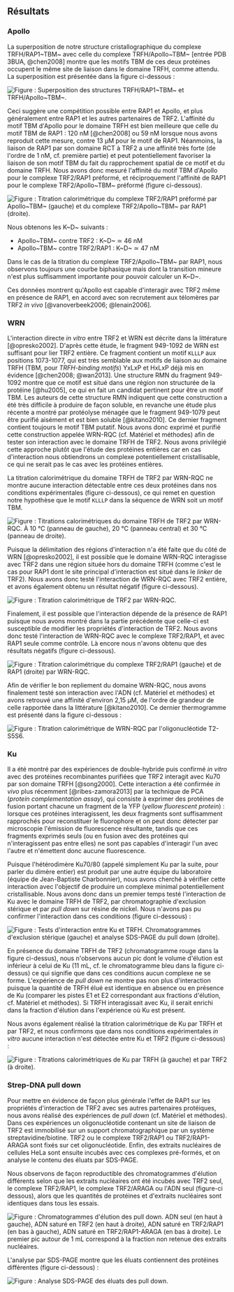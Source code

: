 ## Résultats

### Apollo

La superposition de notre structure cristallographique du complexe
TRFH/RAP1~TBM~ avec celle du complexe TRFH/Apollo~TBM~
[entrée PDB 3BUA, @chen2008] montre que les motifs TBM de ces deux protéines
occupent le même site de liaison dans le domaine TRFH, comme attendu.
La superposition est présentée dans la figure ci-dessous :

![Figure : Superposition des structures TRFH/RAP1~TBM~ et TRFH/Apollo~TBM~.](partie-2/figures/tbm-apollo-rap1.png)

Ceci suggère une compétition possible entre RAP1 et Apollo, et plus généralement
entre RAP1 et les autres partenaires de TRF2. L'affinité du motif TBM d'Apollo
pour le domaine TRFH est bien meilleure que celle du motif TBM de RAP1 : 120 nM
[@chen2008] ou 59 nM lorsque nous avons reproduit cette mesure, contre 13 μM
pour le motif de RAP1. Néanmoins, la liaison de RAP1 par son domaine RCT à TRF2
a une affinité très forte (de l'ordre de 1 nM, cf. première partie) et peut
potentiellement favoriser la liaison de son motif TBM du fait du rapprochement
spatial de ce motif et du domaine TRFH. Nous avons donc mesuré l'affinité du
motif TBM d'Apollo pour le complexe TRF2/RAP1 préformé, et réciproquement
l'affinité de RAP1 pour le complexe TRF2/Apollo~TBM~ préformé (figure
ci-dessous).

![Figure : Titration calorimétrique du complexe TRF2/RAP1 préformé par Apollo~TBM~ (gauche) et du complexe TRF2/Apollo~TBM~ par RAP1 (droite).](partie-2/figures/itc-apollo-rap1.png)

Nous obtenons les K~D~ suivants :

- Apollo~TBM~ contre TRF2 : K~D~ ≃ 46 nM
- Apollo~TBM~ contre TRF2/RAP1 : K~D~ ≃ 47 nM

Dans le cas de la titration du complexe TRF2/Apollo~TBM~ par RAP1, nous
observons toujours une courbe biphasique mais dont la transition mineure n'est
plus suffisamment importante pour pouvoir calculer un K~D~.

Ces données montrent qu'Apollo est capable d'interagir avec TRF2 même en
présence de RAP1, en accord avec son recrutement aux télomères par TRF2 *in
vivo* [@vanoverbeek2006; @lenain2006].


### WRN

L'interaction directe *in vitro* entre TRF2 et WRN est décrite dans la
littérature [@opresko2002]. D'après cette étude, le fragment 949-1092 de WRN est
suffisant pour lier TRF2 entière. Ce fragment contient un motif `KLLLP` aux
positions 1073-1077, qui est très semblable aux motifs de liaison au domaine
TRFH (TBM, pour *TRFH-binding motifs*) YxLxP et HxLxP déjà mis en évidence
[@chen2008; @wan2013]. Une structure RMN du fragment 949-1092 montre que ce
motif est situé dans une région non structurée de la protéine [@hu2005], ce qui
en fait un candidat pertinent pour être un motif TBM. Les auteurs de cette
structure RMN indiquent que cette construction a été très difficile à produire
de façon soluble, en revanche une étude plus récente a montré par protéolyse
ménagée que le fragment 949-1079 peut être purifié aisément et est bien soluble
[@kitano2010]. Ce dernier fragment contient toujours le motif TBM putatif.
Nous avons donc exprimé et purifié cette construction appelée WRN-RQC (cf.
Matériel et méthodes) afin de tester son interaction avec le domaine TRFH de
TRF2. Nous avons privilégié cette approche plutôt que l'étude des protéines
entières car en cas d'interaction nous obtiendrons un complexe potentiellement
cristallisable, ce qui ne serait pas le cas avec les protéines entières.

La titration calorimétrique du domaine TRFH de TRF2 par WRN-RQC ne montre aucune
interaction détectable entre ces deux protéines dans nos conditions
expérimentales (figure ci-dessous), ce qui remet en question notre hypothèse
que le motif `KLLLP` dans la séquence de WRN soit un motif TBM.

![Figure : Titrations calorimétriques du domaine TRFH de TRF2 par WRN-RQC. À 10 °C (panneau de gauche), 20 °C (panneau central) et 30 °C (panneau de droite).](partie-2/figures/itc-wrn-trfh.png)

Puisque la délimitation des régions d'interaction n'a été faite que du côté de
WRN [@opresko2002], il est possible que le domaine WRN-RQC interagisse avec TRF2
dans une région située hors du domaine TRFH (comme c'est le cas pour RAP1 dont
le site principal d'interaction est situé dans le *linker* de TRF2). Nous avons
donc testé l'interaction de WRN-RQC avec TRF2 entière, et avons également obtenu
un résultat négatif (figure ci-dessous).

![Figure : Titration calorimétrique de TRF2 par WRN-RQC.](partie-2/figures/itc-wrn-trf2.png)

Finalement, il est possible que l'interaction dépende de la présence de RAP1
puisque nous avons montré dans la partie précédente que celle-ci est susceptible
de modifier les propriétés d'interaction de TRF2. Nous avons donc testé
l'interaction de WRN-RQC avec le complexe TRF2/RAP1, et avec RAP1 seule
comme contrôle. Là encore nous n'avons obtenu que des résultats négatifs (figure
ci-dessous).

![Figure : Titration calorimétrique du complexe TRF2/RAP1 (gauche) et de RAP1 (droite) par WRN-RQC.](partie-2/figures/itc-wrn-t2r1-rap1.png)

Afin de vérifier le bon repliement du domaine WRN-RQC, nous avons finalement
testé son interaction avec l'ADN (cf. Matériel et méthodes) et avons retrouvé
une affinité d'environ 2,15 μM, de l'ordre de grandeur de celle rapportée dans
la littérature [@kitano2010]. Ce dernier thermogramme est présenté dans la
figure ci-dessous :

![Figure : Titration calorimétrique de WRN-RQC par l'oligonucléotide T2-S5S6.](partie-2/figures/itc-wrn-adn.png)


### Ku

Il a été montré par des expériences de double-hybride puis confirmé *in vitro*
avec des protéines recombinantes purifiées que TRF2 interagit avec Ku70 par son
domaine TRFH [@song2000]. Cette interaction a été confirmée *in vivo* plus
récemment [@ribes-zamora2013] par la technique de PCA (*protein complementation
assay*), qui consiste à exprimer des protéines de fusion portant chacune un
fragment de la YFP (*yellow fluorescent protein*) : lorsque ces protéines
interagissent, les deux fragments sont suffisamment rapprochés pour reconstituer
le fluorophore et on peut donc détecter par microscopie l'émission de
fluorescence résultante, tandis que ces fragments exprimés seuls (ou en fusion
avec des protéines qui n'interagissent pas entre elles) ne sont pas capables
d'interagir l'un avec l'autre et n'émettent donc aucune fluorescence.

Puisque l'hétérodimère Ku70/80 (appelé simplement Ku par la suite, pour parler
du dimère entier) est produit par une autre équipe du laboratoire (équipe de
Jean-Baptiste Charbonnier), nous avons cherché à vérifier cette interaction avec
l'objectif de produire un complexe minimal potentiellement cristallisable.
Nous avons donc dans un premier temps testé l'interaction de Ku avec le domaine
TRFH de TRF2, par chromatographie d'exclusion stérique et par *pull down* sur
résine de nickel. Nous n'avons pas pu confirmer l'interaction dans ces
conditions (figure ci-dessous) :

![Figure : Tests d'interaction entre Ku et TRFH. Chromatogrammes d'exclusion stérique (gauche) et analyse SDS-PAGE du *pull down* (droite).](partie-2/figures/tests-ku-trfh.png)

En présence du domaine TRFH de TRF2 (chromatogramme rouge dans la figure
ci-dessus), nous n'observons aucun pic dont le volume d'élution est inférieur
à celui de Ku (11 mL, cf. le chromatogramme bleu dans la figure ci-dessus) ce
qui signifie que dans ces conditions aucun complexe ne se forme. L'expérience de
*pull down* ne montre pas non plus d'interaction puisque la quantité de TRFH
élué est identique en absence ou en présence de Ku (comparer les pistes E1 et E2
correspondant aux fractions d'élution, cf. Matériel et méthodes). Si TRFH
interagissait avec Ku, il serait enrichi dans la fraction d'élution dans
l'expérience où Ku est présent.

Nous avons également réalisé la titration calorimétrique de Ku par TRFH et par
TRF2, et nous confirmons que dans nos conditions expérimentales *in vitro*
aucune interaction n'est détectée entre Ku et TRF2 (figure ci-dessous) :

![Figure : Titrations calorimétriques de Ku par TRFH (à gauche) et par TRF2 (à droite).](partie-2/figures/itc-ku-trfh-trf2.png)


### Strep-DNA pull down

Pour mettre en évidence de façon plus générale l'effet de RAP1 sur les
propriétés d'interaction de TRF2 avec ses autres partenaires protéiques, nous
avons réalisé des expériences de *pull down* (cf. Matériel et méthodes).
Dans ces expériences un oligonucléotide contenant un site de liaison de TRF2 est
immobilisé sur un support chromatographique par un système
streptavidine/biotine. TRF2 ou le complexe TRF2/RAP1 ou TRF2/RAP1-ARAGA sont
fixés sur cet oligonucléotide. Enfin, des extraits nucléaires de cellules HeLa
sont ensuite incubés avec ces complexes pré-formés, et on analyse le contenu des
éluats par SDS-PAGE.

Nous observons de façon reproductible des chromatogrammes d'élution différents
selon que les extraits nucléaires ont été incubés avec TRF2 seul, le complexe
TRF2/RAP1, le complexe TRF2/ARAGA ou l'ADN seul (figure-ci dessous), alors que
les quantités de protéines et d'extraits nucléaires sont identiques dans tous
les essais.

![Figure : Chromatogrammes d'élution des *pull down*. ADN seul (en haut à gauche), ADN saturé en TRF2 (en haut à droite), ADN saturé en TRF2/RAP1 (en bas à gauche), ADN saturé en TRF2/RAP1-ARAGA (en bas à droite). Le premier pic autour de 1 mL correspond à la fraction non retenue des extraits nucléaires.](partie-2/figures/strep-pull-down-chromato.png)

L'analyse par SDS-PAGE montre que les éluats contiennent des protéines
différentes (figure ci-dessous) :

![Figure : Analyse SDS-PAGE des éluats des *pull down*.](partie-2/figures/strep-pull-down-gel.jpg)

